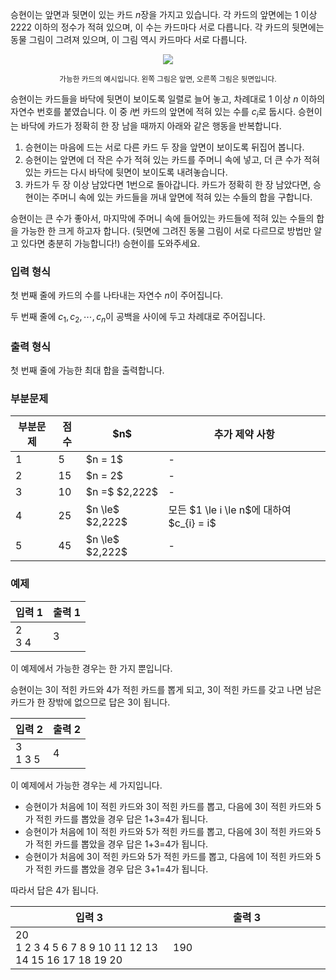 <!-- 
여자친구가 없는 승현이는 여름방학을 혼자 쓸쓸히 보내다가 수찬이로부터 카드를 $n$장 받게 되었습니다.

이 카드들의 앞면에는 서로 다른 2,222 이하의 자연수가 적혀 있고 뒷면에는 아무 것도 없습니다. $i$($1 \le i \le n$)번째 카드에 적힌 수는 $c_{i}$입니다.

승현이는 이들을 바닥에 뒷면이 보이도록 엎어 놓습니다. 승현이는 바닥에 카드가 한 장이 남을 때까지 다음과 같은 행동을 반복합니다.

1. 승현이는 마음에 드는 카드 두 장을 뒤집어 봅니다. 이 때, 두 카드는 서로 달라야 합니다.
2. 승현이는 더 작은 수가 적힌 카드를 손으로 가져옵니다.
3. 손으로 가져오지 않은 카드는 다시 뒷면이 보이도록 뒤집어 놓습니다.

바닥에 카드가 한 장이 남게 되면, 승현이는 손에 들고 있는 카드들에 적힌 수의 합을 구합니다.

전혀 말도 안 되어 보이지만, 수찬이는 이 수들의 합이 승현이가 미래에 만들 여자친구와 보내게 될 초 수라고 말했습니다. 따라서 순진한 승현이는 합을 최대화하려고 합니다. 승현이를 도와주세요.
-->

승현이는 앞면과 뒷면이 있는 카드 $n$장을 가지고 있습니다. 각 카드의 앞면에는 1 이상 2222 이하의 정수가 적혀 있으며, 이 수는 카드마다 서로 다릅니다. 각 카드의 뒷면에는 동물 그림이 그려져 있으며, 이 그림 역시 카드마다 서로 다릅니다.

<div style="text-align: center;">
 <img src="https://s3.ap-northeast-2.amazonaws.com/oj.uz/old/GA8_card/pic1.png">
 <p><small>가능한 카드의 예시입니다. 왼쪽 그림은 앞면, 오른쪽 그림은 뒷면입니다.</small></p>
</div>

승현이는 카드들을 바닥에 뒷면이 보이도록 일렬로 늘어 놓고, 차례대로 1 이상 $n$ 이하의 자연수 번호를 붙였습니다. 이 중 $i$번 카드의 앞면에 적혀 있는 수를 $c_{i}$로 둡시다. 승현이는 바닥에 카드가 정확히 한 장 남을 때까지 아래와 같은 행동을 반복합니다.

1. 승현이는 마음에 드는 서로 다른 카드 두 장을 앞면이 보이도록 뒤집어 봅니다.
2. 승현이는 앞면에 더 작은 수가 적혀 있는 카드를 주머니 속에 넣고, 더 큰 수가 적혀 있는 카드는 다시 바닥에 뒷면이 보이도록 내려놓습니다.
3. 카드가 두 장 이상 남았다면 1번으로 돌아갑니다. 카드가 정확히 한 장 남았다면, 승현이는 주머니 속에 있는 카드들을 꺼내 앞면에 적혀 있는 수들의 합을 구합니다.

승현이는 큰 수가 좋아서, 마지막에 주머니 속에 들어있는 카드들에 적혀 있는 수들의 합을 가능한 한 크게 하고자 합니다. (뒷면에 그려진 동물 그림이 서로 다르므로 방법만 알고 있다면 충분히 가능합니다!) 승현이를 도와주세요.

### 입력 형식

첫 번째 줄에 카드의 수를 나타내는 자연수 $n$이 주어집니다.

두 번째 줄에 $c_{1}, c_{2}, \cdots, c_{n}$이 공백을 사이에 두고 차례대로 주어집니다.

### 출력 형식

첫 번째 줄에 가능한 최대 합을 출력합니다.

### 부분문제

<div class='table-responsive'>
<table class='table table-condensed table-bordered'>
<thead>
 <tr>
  <th class="col-sm-2 col-md-2 col-lg-2">부분문제</th>
  <th class="col-sm-2 col-md-2 col-lg-2">점수</th>
  <th class="col-sm-3 col-md-3 col-lg-3">$n$</th>
  <th>추가 제약 사항</th>
 </tr>
</thead>
<tbody>
 <tr>
  <td>1</td>
  <td>5</td>
  <td>$n = 1$</td>
  <td>-</td>
 </tr>
 <tr>
  <td>2</td>
  <td>15</td>
  <td>$n = 2$</td>
  <td>-</td>
 </tr>
 <tr>
  <td>3</td>
  <td>10</td>
  <td>$n =$ $2,222$</td>
  <td>-</td>
 </tr>
 <tr>
  <td>4</td>
  <td>25</td>
  <td>$n \le$ $2,222$</td>
  <td>모든 $1 \le i \le n$에 대하여 $c_{i} = i$</td>
 </tr>
 <tr>
  <td>5</td>
  <td>45</td>
  <td>$n \le$ $2,222$</td>
  <td>-</td>
 </tr>
</tbody>
</table>
</div>

### 예제

<table class='table table-bordered table-condensed'>
 <thead>
  <tr>
   <th style="width: 50%;">입력 1</th>
   <th style="width: 50%;">출력 1</th>
  </tr>
 </thead>
 <tbody>
  <tr>
   <td class="code-font">2<br>3 4</td>
   <td class="code-font">3</td>
  </tr>
 </tbody>
</table>

이 예제에서 가능한 경우는 한 가지 뿐입니다.

승현이는 3이 적힌 카드와 4가 적힌 카드를 뽑게 되고, 3이 적힌 카드를 갖고 나면 남은 카드가 한 장밖에 없으므로 답은 3이 됩니다.

<table class='table table-bordered table-condensed'>
 <thead>
  <tr>
   <th style="width: 50%;">입력 2</th>
   <th style="width: 50%;">출력 2</th>
  </tr>
 </thead>
 <tbody>
  <tr>
   <td class="code-font">3<br>1 3 5</td>
   <td class="code-font">4</td>
  </tr>
 </tbody>
</table>

이 예제에서 가능한 경우는 세 가지입니다.

* 승현이가 처음에 1이 적힌 카드와 3이 적힌 카드를 뽑고, 다음에 3이 적힌 카드와 5가 적힌 카드를 뽑았을 경우 답은 1+3=4가 됩니다.
* 승현이가 처음에 1이 적힌 카드와 5가 적힌 카드를 뽑고, 다음에 3이 적힌 카드와 5가 적힌 카드를 뽑았을 경우 답은 1+3=4가 됩니다.
* 승현이가 처음에 3이 적힌 카드와 5가 적힌 카드를 뽑고, 다음에 1이 적힌 카드와 5가 적힌 카드를 뽑았을 경우 답은 3+1=4가 됩니다.

따라서 답은 4가 됩니다.

<table class='table table-bordered table-condensed'>
 <thead>
  <tr>
   <th style="width: 50%;">입력 3</th>
   <th style="width: 50%;">출력 3</th>
  </tr>
 </thead>
 <tbody>
  <tr>
   <td class="code-font">20<br>1 2 3 4 5 6 7 8 9 10 11 12 13 14 15 16 17 18 19 20</td>
   <td class="code-font">190</td>
  </tr>
 </tbody>
</table>